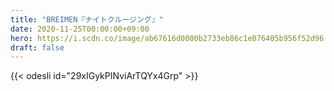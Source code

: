 ```yaml
---
title: "BREIMEN『ナイトクルージング』"
date: 2020-11-25T00:00:00+09:00
hero: https://i.scdn.co/image/ab67616d0000b2733eb86c1e076405b956f52d96
draft: false
---
```


{{< odesli id="29xIGykPINviArTQYx4Grp" >}}
